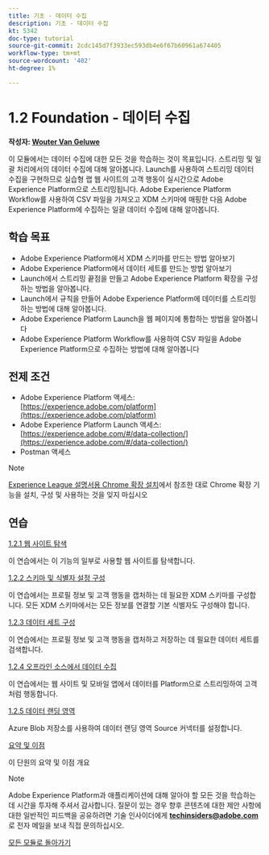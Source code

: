 ```yaml
---
title: 기초 - 데이터 수집
description: 기초 - 데이터 수집
kt: 5342
doc-type: tutorial
source-git-commit: 2cdc145d7f3933ec593db4e6f67b60961a674405
workflow-type: tm+mt
source-wordcount: '402'
ht-degree: 1%

---
```


# 1.2 Foundation - 데이터 수집

**작성자: [Wouter Van Geluwe](https://www.linkedin.com/in/woutervangeluwe/)**

이 모듈에서는 데이터 수집에 대한 모든 것을 학습하는 것이 목표입니다. 스트리밍 및 일괄 처리에서의 데이터 수집에 대해 알아봅니다. Launch를 사용하여 스트리밍 데이터 수집을 구현하므로 실습형 랩 웹 사이트의 고객 행동이 실시간으로 Adobe Experience Platform으로 스트리밍됩니다. Adobe Experience Platform Workflow를 사용하여 CSV 파일을 가져오고 XDM 스키마에 매핑한 다음 Adobe Experience Platform에 수집하는 일괄 데이터 수집에 대해 알아봅니다.

## 학습 목표

- Adobe Experience Platform에서 XDM 스키마를 만드는 방법 알아보기
- Adobe Experience Platform에서 데이터 세트를 만드는 방법 알아보기
- Launch에서 스트리밍 끝점을 만들고 Adobe Experience Platform 확장을 구성하는 방법을 알아봅니다.
- Launch에서 규칙을 만들어 Adobe Experience Platform에 데이터를 스트리밍하는 방법에 대해 알아봅니다.
- Adobe Experience Platform Launch을 웹 페이지에 통합하는 방법을 알아봅니다
- Adobe Experience Platform Workflow를 사용하여 CSV 파일을 Adobe Experience Platform으로 수집하는 방법에 대해 알아봅니다

## 전제 조건

- Adobe Experience Platform 액세스: [https://experience.adobe.com/platform](https://experience.adobe.com/platform)
- Adobe Experience Platform Launch 액세스: [https://experience.adobe.com/#/data-collection/](https://experience.adobe.com/#/data-collection/)
- Postman 액세스

>[!NOTE]
>
>[Experience League 설명서용 Chrome 확장 설치](../../gettingstarted/gettingstarted/ex1.md)에서 참조한 대로 Chrome 확장 기능을 설치, 구성 및 사용하는 것을 잊지 마십시오

## 연습

[1.2.1 웹 사이트 탐색](./ex1.md)

이 연습에서는 이 기능의 일부로 사용할 웹 사이트를 탐색합니다.

[1.2.2 스키마 및 식별자 설정 구성](./ex2.md)

이 연습에서는 프로필 정보 및 고객 행동을 캡처하는 데 필요한 XDM 스키마를 구성합니다. 모든 XDM 스키마에서는 모든 정보를 연결할 기본 식별자도 구성해야 합니다.

[1.2.3 데이터 세트 구성](./ex3.md)

이 연습에서는 프로필 정보 및 고객 행동을 캡처하고 저장하는 데 필요한 데이터 세트를 검색합니다.

[1.2.4 오프라인 소스에서 데이터 수집](./ex4.md)

이 연습에서는 웹 사이트 및 모바일 앱에서 데이터를 Platform으로 스트리밍하여 고객처럼 행동합니다.

[1.2.5 데이터 랜딩 영역](./ex5.md)

Azure Blob 저장소를 사용하여 데이터 랜딩 영역 Source 커넥터를 설정합니다.

[요약 및 이점](./summary.md)

이 단원의 요약 및 이점 개요

>[!NOTE]
>
>Adobe Experience Platform과 애플리케이션에 대해 알아야 할 모든 것을 학습하는 데 시간을 투자해 주셔서 감사합니다. 질문이 있는 경우 향후 콘텐츠에 대한 제안 사항에 대한 일반적인 피드백을 공유하려면 기술 인사이더에게 **techinsiders@adobe.com**&#x200B;로 전자 메일을 보내 직접 문의하십시오.

[모든 모듈로 돌아가기](../../../overview.md)
